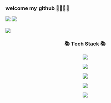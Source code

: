 ### welcome my github 👋👀✨🌹

<img src="https://capsule-render.vercel.app/api?type=waving&color=auto&height=200&section=header&text=SY's_github&fontSize=90" />
	<img src="https://github-readme-stats.vercel.app/api/top-langs/?username=kimsegong&layout=compact"><br><br>
	<img src="https://github-readme-stats.vercel.app/api?username=kimsegong&show_icons=true">
<h3 align="center">📚 Tech Stack 📚</h3>
<p align="center">
  <img src="https://img.shields.io/badge/Swift-F05138?style=flat-square&logo=Swift&logoColor=white"/>
</p>
<p align="center">
  <img src="https://img.shields.io/badge/aerlingus-006272?style=flat-square&logo=aerlingus&logoColor=white"/>
</p>
<p align="center">
  <img src="https://img.shields.io/badge/git-F05032?style=flat-square&logo=git&logoColor=white"/>
</p>
<p align="center">
  <img src="https://img.shields.io/badge/spring-6DB33F?style=flat-square&logo=spring&logoColor=white"/>
</p>
<p align="center">
  <img src="https://img.shields.io/badge/github-181717?style=flat-square&logo=github&logoColor=white"/>
</p>
	

<!--
**kimsegong/kimsegong** is a ✨ _special_ ✨ repository because its `README.md` (this file) appears on your GitHub profile.

Here are some ideas to get you started:

- 🔭 I’m currently working on ...
- 🌱 I’m currently learning ...
- 👯 I’m looking to collaborate on ...
- 🤔 I’m looking for help with ...
- 💬 Ask me about ...
- 📫 How to reach me: ...
- 😄 Pronouns: ...
- ⚡ Fun fact: ...
-->
